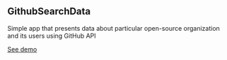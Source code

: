 ## GithubSearchData

Simple app that presents data about particular open-source organization and its users using GitHub API

[See demo](https://fir-github-search-data.firebaseapp.com/)
